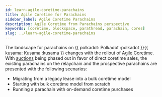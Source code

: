 ```yaml
---
id: learn-agile-coretime-parachains
title: Agile Coretime for Parachains
sidebar_label: Agile Coretime Parachains
description: Agile Coretime from Parachains perspective
keywords: [coretime, blockspace, parathread, parachain, cores]
slug: ../learn-agile-coretime-parachains
---
```


The landscape for parachains on {{ polkadot: Polkadot :polkadot }}{{ kusama: Kusama :kusama }}
changes with the rollout of [Agile Coretime](./learn-agile-coretime.md). With
[auctions](./learn-auction.md) being phased out in favor of direct coretime sales, the existing
parachains on the relaychain and the prospective parachains are presented with the following
scenarios:

- Migrating from a legacy lease into a bulk coretime model
- Starting with bulk coretime model from scratch
- Running a parachain with on-demand coretime purchases
